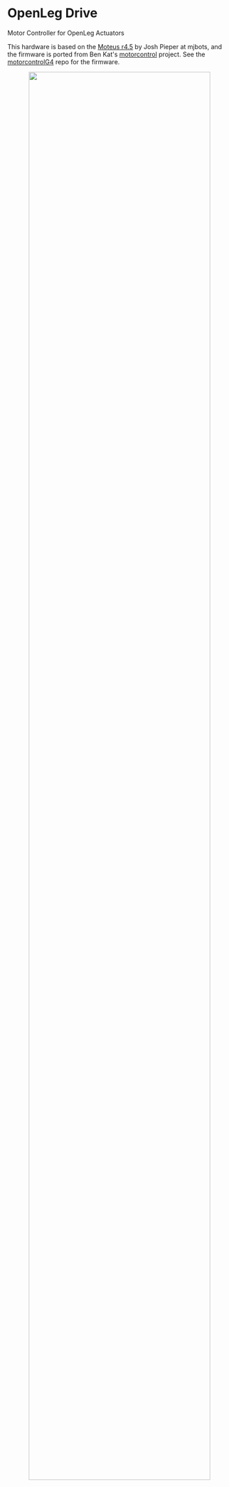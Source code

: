 # OpenLeg Drive
Motor Controller for OpenLeg Actuators

This hardware is based on the <a href="https://github.com/mjbots">Moteus r4.5</a> by Josh Pieper at mjbots, and the firmware is ported from Ben Kat's <a href="https://github.com/bgkatz/motorcontrol">motorcontrol</a> project. See the <a href="https://github.com/JoeyByrnes/motorcontrolG4">motorcontrolG4</a> repo for the firmware.

<p align="center">
  <img width="90%" src="readme-visuals/openleg-drive.png">
</p>